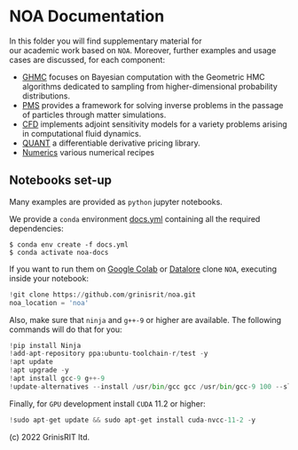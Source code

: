 # NOA Documentation

In this folder you will find supplementary material for  
our academic work based on `NOA`. Moreover, further examples
and usage cases are discussed, for each component:

* [GHMC](ghmc/README.md) focuses on Bayesian computation
  with the Geometric HMC algorithms dedicated to sampling
  from higher-dimensional probability distributions.
* [PMS](pms/README.md) provides a framework for solving inverse problems
  in the passage of particles through matter simulations.
* [CFD](cfd/README.md) implements adjoint sensitivity models for a variety
  problems arising in computational fluid dynamics.
* [QUANT](quant/README.md) a differentiable derivative
  pricing library.
* [Numerics](numerics/README.md) various numerical recipes 

## Notebooks set-up

Many examples are provided as `python` jupyter notebooks. 

We provide a `conda` environment [docs.yml](../docs.yml) 
containing all the required dependencies:

```
$ conda env create -f docs.yml
$ conda activate noa-docs
```

If you want to run them on
[Google Colab](https://colab.research.google.com/notebooks/welcome.ipynb)
or [Datalore](https://datalore.jetbrains.com/notebooks)
clone `NOA`,  executing inside your notebook:

```python
!git clone https://github.com/grinisrit/noa.git
noa_location = 'noa'
```

Also, make sure that `ninja` and `g++-9` or higher are available. The following commands will do that for you:
```python
!pip install Ninja
!add-apt-repository ppa:ubuntu-toolchain-r/test -y
!apt update
!apt upgrade -y
!apt install gcc-9 g++-9
!update-alternatives --install /usr/bin/gcc gcc /usr/bin/gcc-9 100 --slave /usr/bin/g++ g++ /usr/bin/g++-9
```

Finally, for `GPU` development install `CUDA` 11.2 or higher: 
```python
!sudo apt-get update && sudo apt-get install cuda-nvcc-11-2 -y
```
(c) 2022 GrinisRIT ltd. 